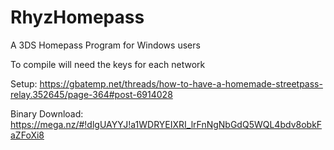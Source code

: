 # RhyzHomepass
A 3DS Homepass Program for Windows users

To compile will need the keys for each network

Setup: https://gbatemp.net/threads/how-to-have-a-homemade-streetpass-relay.352645/page-364#post-6914028

Binary Download: https://mega.nz/#!dlgUAYYJ!a1WDRYEIXRI_lrFnNgNbGdQ5WQL4bdv8obkFaZFoXi8
